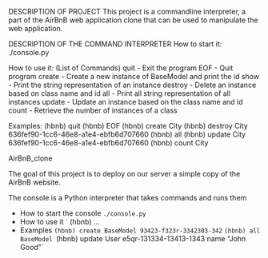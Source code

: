 DESCRIPTION OF PROJECT
This project is a commandline interpreter, a part of the AirBnB web application clone that can be used to manipulate the web application.

DESCRIPTION OF THE COMMAND INTERPRETER
How to start it:
./console.py

How to use it:
(List of Commands)
quit - Exit the program
EOF - Quit program
create - Create a new instance of BaseModel and print the id
show - Print the string representation of an instance
destroy - Delete an instance based on class name and id
all - Print all string representation of all instances
update - Update an instance based on the class name and id
count - Retrieve the number of instances of a class

Examples:
(hbnb) quit
(hbnb) EOF
(hbnb) create City
(hbnb) destroy City 636fef90-1cc6-46e8-a1e4-ebfb6d707660
(hbnb) all
(hbnb) update City 636fef90-1cc6-46e8-a1e4-ebfb6d707660
(hbnb) count City

AirBnB_clone

The goal of this project is to deploy on our server a simple copy of the AirBnB website.

The console is a Python interpreter that takes commands and runs  them
* How to start the console
`./console.py`
* How to use it
` (hbnb) <command> <arg1> ... <argn>
* Examples
`(hbnb) create BaseModel 93423-f323r-3342303-342`
`(hbnb) all BaseModel
`(hbnb) update User e5qr-131334-13413-1343 name "John Good"`

